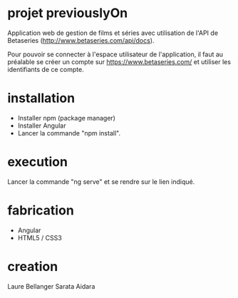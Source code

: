 # projet previouslyOn

Application web de gestion de films et séries avec utilisation de l'API de Betaseries (http://www.betaseries.com/api/docs).

Pour pouvoir se connecter à l'espace utilisateur de l'application, il faut au préalable se créer un compte sur https://www.betaseries.com/ et utiliser les identifiants de ce compte.

# installation
- Installer npm (package manager)
- Installer Angular
- Lancer la commande "npm install".

# execution

Lancer la commande "ng serve" et se rendre sur le lien indiqué.

# fabrication

- Angular
- HTML5 / CSS3

# creation

Laure Bellanger
Sarata Aidara

